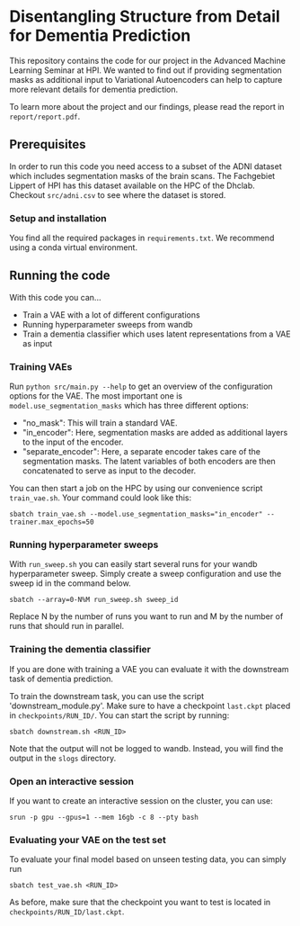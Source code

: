 # Disentangling Structure from Detail for Dementia Prediction

This repository contains the code for our project in the Advanced Machine Learning Seminar at HPI.
We wanted to find out if providing segmentation masks as additional input to Variational Autoencoders can help to capture more relevant details for dementia prediction.

To learn more about the project and our findings, please read the report in `report/report.pdf`.

## Prerequisites

In order to run this code you need access to a subset of the ADNI dataset which includes segmentation masks of the brain scans.
The Fachgebiet Lippert of HPI has this dataset available on the HPC of the Dhclab. Checkout `src/adni.csv` to see where the dataset is stored.

### Setup and installation

You find all the required packages in `requirements.txt`. We recommend using a conda virtual environment.

## Running the code

With this code you can...

- Train a VAE with a lot of different configurations
- Running hyperparameter sweeps from wandb
- Train a dementia classifier which uses latent representations from a VAE as input

### Training VAEs

Run `python src/main.py --help` to get an overview of the configuration options for the VAE.
The most important one is `model.use_segmentation_masks` which has three different options:
- "no_mask": This will train a standard VAE.
- "in_encoder": Here, segmentation masks are added as additional layers to the input of the encoder. 
- "separate_encoder": Here, a separate encoder takes care of the segmentation masks. The latent variables of both encoders are then concatenated to serve as input to the decoder.

You can then start a job on the HPC by using our convenience script `train_vae.sh`.
Your command could look like this:

`sbatch train_vae.sh --model.use_segmentation_masks="in_encoder" --trainer.max_epochs=50`

### Running hyperparameter sweeps

With `run_sweep.sh` you can easily start several runs for your wandb hyperparameter sweep.
Simply create a sweep configuration and use the sweep id in the command below.

`sbatch --array=0-N%M run_sweep.sh sweep_id`

Replace N by the number of runs you want to run and M by the number of runs that should run in parallel.

### Training the dementia classifier

If you are done with training a VAE you can evaluate it with the downstream task of dementia prediction.

To train the downstream task, you can use the script 'downstream_module.py'. Make sure to have a checkpoint `last.ckpt` placed in `checkpoints/RUN_ID/`.
You can start the script by running:

`sbatch downstream.sh <RUN_ID>`

Note that the output will not be logged to wandb. Instead, you will find the output in the `slogs` directory.

### Open an interactive session

If you want to create an interactive session on the cluster, you can use:

`srun -p gpu --gpus=1 --mem 16gb -c 8 --pty bash`

### Evaluating your VAE on the test set

To evaluate your final model based on unseen testing data, you can simply run

`sbatch test_vae.sh <RUN_ID>`

As before, make sure that the checkpoint you want to test is located in `checkpoints/RUN_ID/last.ckpt`.
